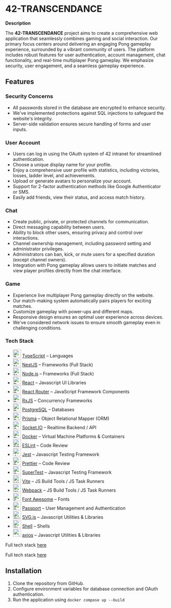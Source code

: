 # 42-TRANSCENDANCE

**Description**

The **42-TRANSCENDANCE** project aims to create a comprehensive web application that seamlessly combines gaming and social interaction. Our primary focus centers around delivering an engaging Pong gameplay experience, surrounded by a vibrant community of users. The platform includes robust features for user authentication, account management, chat functionality, and real-time multiplayer Pong gameplay. We emphasize security, user engagement, and a seamless gameplay experience.

## Features

### Security Concerns

- All passwords stored in the database are encrypted to enhance security.
- We've implemented protections against SQL injections to safeguard the website's integrity.
- Server-side validation ensures secure handling of forms and user inputs.

### User Account

- Users can log in using the OAuth system of 42 intranet for streamlined authentication.
- Choose a unique display name for your profile.
- Enjoy a comprehensive user profile with statistics, including victories, losses, ladder level, and achievements.
- Upload or generate avatars to personalize your account.
- Support for 2-factor authentication methods like Google Authenticator or SMS.
- Easily add friends, view their status, and access match history.

### Chat

- Create public, private, or protected channels for communication.
- Direct messaging capability between users.
- Ability to block other users, ensuring privacy and control over interactions.
- Channel ownership management, including password setting and administrator privileges.
- Administrators can ban, kick, or mute users for a specified duration (except channel owners).
- Integration with Pong gameplay allows users to initiate matches and view player profiles directly from the chat interface.

### Game

- Experience live multiplayer Pong gameplay directly on the website.
- Our match-making system automatically pairs players for exciting matches.
- Customize gameplay with power-ups and different maps.
- Responsive design ensures an optimal user experience across devices.
- We've considered network issues to ensure smooth gameplay even in challenging conditions.

### Tech Stack



- <img width='25' height='25' src='https://img.stackshare.io/service/1612/bynNY5dJ.jpg' alt='TypeScript'/> [TypeScript](http://www.typescriptlang.org) – Languages
- <img width='25' height='25' src='https://img.stackshare.io/service/8747/4zsOyxko_400x400.jpg' alt='NestJS'/> [NestJS](nestjs.com) – Frameworks (Full Stack)
- <img width='25' height='25' src='https://img.stackshare.io/service/1011/n1JRsFeB_400x400.png' alt='Node.js'/> [Node.js](http://nodejs.org/) – Frameworks (Full Stack)
- <img width='25' height='25' src='https://img.stackshare.io/service/1020/OYIaJ1KK.png' alt='React'/> [React](https://reactjs.org/) – Javascript UI Libraries
- <img width='25' height='25' src='https://img.stackshare.io/service/3350/8261421.png' alt='React Router'/> [React Router](https://github.com/rackt/react-router) – JavaScript Framework Components
- <img width='25' height='25' src='https://img.stackshare.io/service/1796/984368.png' alt='RxJS'/> [RxJS](http://reactivex.io/rxjs/) – Concurrency Frameworks
- <img width='25' height='25' src='https://img.stackshare.io/service/1028/ASOhU5xJ.png' alt='PostgreSQL'/> [PostgreSQL](http://www.postgresql.org/) – Databases
- <img width='25' height='25' src='https://img.stackshare.io/service/8680/Logo_Symbol_White.jpg' alt='Prisma'/> [Prisma](https://www.prisma.io/) – Object Relational Mapper (ORM)
- <img width='25' height='25' src='https://img.stackshare.io/service/1161/vI0ZZlhZ_400x400.png' alt='Socket.IO'/> [Socket.IO](http://socket.io/) – Realtime Backend / API
- <img width='25' height='25' src='https://img.stackshare.io/service/586/n4u37v9t_400x400.png' alt='Docker'/> [Docker](https://www.docker.com/) – Virtual Machine Platforms & Containers
- <img width='25' height='25' src='https://img.stackshare.io/service/3337/Q4L7Jncy.jpg' alt='ESLint'/> [ESLint](http://eslint.org/) – Code Review
- <img width='25' height='25' src='https://img.stackshare.io/service/830/jest.png' alt='Jest'/> [Jest](http://facebook.github.io/jest/) – Javascript Testing Framework
- <img width='25' height='25' src='https://img.stackshare.io/service/7035/default_66f265943abed56bcdbfca1c866a4261b1fbb063.jpg' alt='Prettier'/> [Prettier](https://prettier.io/) – Code Review
- <img width='25' height='25' src='https://img.stackshare.io/no-img-open-source.png' alt='SuperTest'/> [SuperTest](https://www.npmjs.com/package/supertest) – Javascript Testing Framework
- <img width='25' height='25' src='https://img.stackshare.io/service/21547/default_1aeac791cde11ff66cc0b20dcc6144eeb185c905.png' alt='Vite'/> [Vite](https://vitejs.dev/) – JS Build Tools / JS Task Runners
- <img width='25' height='25' src='https://img.stackshare.io/service/1682/IMG_4636.PNG' alt='Webpack'/> [Webpack](http://webpack.js.org) – JS Build Tools / JS Task Runners
- <img width='25' height='25' src='https://img.stackshare.io/service/3244/1_Mr1Fy00XjPGNf1Kkp_hWtw_2x.png' alt='Font Awesome'/> [Font Awesome](https://fontawesome.com/) – Fonts
- <img width='25' height='25' src='https://ucarecdn.com/8f3cac0e-b146-4f0f-878c-680a6671d804/' alt='Passport'/> [Passport](http://passportjs.org/) – User Management and Authentication
- <img width='25' height='25' src='https://img.stackshare.io/service/11104/iRsdwwuO_400x400.jpg' alt='SVG.js'/> [SVG.js](https://svgjs.com/) – Javascript Utilities & Libraries
- <img width='25' height='25' src='https://img.stackshare.io/service/4631/default_c2062d40130562bdc836c13dbca02d318205a962.png' alt='Shell'/> [Shell](https://en.wikipedia.org/wiki/Shell_script) – Shells
- <img width='25' height='25' src='https://img.stackshare.io/no-img-open-source.png' alt='axios'/> [axios](https://github.com/mzabriskie/axios) – Javascript Utilities & Libraries

Full tech stack [here](/techstack.md)

Full tech stack [here](/techstack.md)
## Installation

1. Clone the repository from GitHub.
3. Configure environment variables for database connection and OAuth authentication.
4. Run the application using `docker compose up --build`

